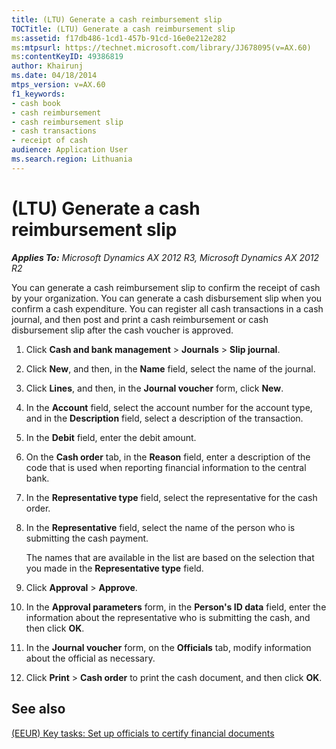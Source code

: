 ```yaml
---
title: (LTU) Generate a cash reimbursement slip
TOCTitle: (LTU) Generate a cash reimbursement slip
ms:assetid: f17db486-1cd1-457b-91cd-16e0e212e282
ms:mtpsurl: https://technet.microsoft.com/library/JJ678095(v=AX.60)
ms:contentKeyID: 49386819
author: Khairunj
ms.date: 04/18/2014
mtps_version: v=AX.60
f1_keywords:
- cash book
- cash reimbursement
- cash reimbursement slip
- cash transactions
- receipt of cash
audience: Application User
ms.search.region: Lithuania
---
```


# (LTU) Generate a cash reimbursement slip 


_**Applies To:** Microsoft Dynamics AX 2012 R3, Microsoft Dynamics AX 2012 R2_

You can generate a cash reimbursement slip to confirm the receipt of cash by your organization. You can generate a cash disbursement slip when you confirm a cash expenditure. You can register all cash transactions in a cash journal, and then post and print a cash reimbursement or cash disbursement slip after the cash voucher is approved.

1.  Click **Cash and bank management** \> **Journals** \> **Slip journal**.

2.  Click **New**, and then, in the **Name** field, select the name of the journal.

3.  Click **Lines**, and then, in the **Journal voucher** form, click **New**.

4.  In the **Account** field, select the account number for the account type, and in the **Description** field, select a description of the transaction.

5.  In the **Debit** field, enter the debit amount.

6.  On the **Cash order** tab, in the **Reason** field, enter a description of the code that is used when reporting financial information to the central bank.

7.  In the **Representative type** field, select the representative for the cash order.

8.  In the **Representative** field, select the name of the person who is submitting the cash payment.
    
    The names that are available in the list are based on the selection that you made in the **Representative type** field.

9.  Click **Approval** \> **Approve**.

10. In the **Approval parameters** form, in the **Person's ID data** field, enter the information about the representative who is submitting the cash, and then click **OK**.

11. In the **Journal voucher** form, on the **Officials** tab, modify information about the official as necessary.

12. Click **Print** \> **Cash order** to print the cash document, and then click **OK**.

## See also

[(EEUR) Key tasks: Set up officials to certify financial documents](eeur-key-tasks-set-up-officials-to-certify-financial-documents.md)

  


